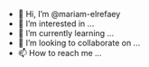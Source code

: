 - 👋 Hi, I’m @mariam-elrefaey
- 👀 I’m interested in ...
- 🌱 I’m currently learning ...
- 💞️ I’m looking to collaborate on ...
- 📫 How to reach me ...

<!---
mariam-elrefaey/mariam-elrefaey is a ✨ special ✨ repository because its `README.md` (this file) appears on your GitHub profile.
You can click the Preview link to take a look at your changes.
--->

